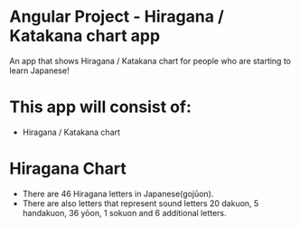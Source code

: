 # Angular Project - Hiragana / Katakana chart app

An app that shows Hiragana / Katakana chart for people who are starting to learn Japanese! 

# This app will consist of: 

 - Hiragana / Katakana chart
 
 # Hiragana Chart 
 - There are 46 Hiragana letters in Japanese(gojūon). 
 - There are also letters that represent sound letters 20 dakuon, 5 handakuon, 36 yōon, 1 sokuon and 6 additional letters.
